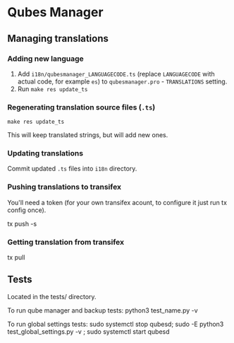 Qubes Manager
==============

Managing translations
----------------------

### Adding new language

1. Add `i18n/qubesmanager_LANGUAGECODE.ts` (replace `LANGUAGECODE` with actual code,
   for example `es`) to `qubesmanager.pro` - `TRANSLATIONS` setting.
2. Run `make res update_ts`

### Regenerating translation source files (`.ts`)

    make res update_ts

This will keep translated strings, but will add new ones.

### Updating translations

Commit updated `.ts` files into `i18n` directory.

### Pushing translations to transifex
You'll need a token (for your own transifex acount, to configure it just run
tx config once).

tx push -s

### Getting translation from transifex
tx pull


Tests
----------------------

Located in the tests/ directory.

To run qube manager and backup tests:
    python3 test_name.py -v

To run global settings tests:
    sudo systemctl stop qubesd; sudo -E python3 test_global_settings.py -v ; sudo systemctl start qubesd

